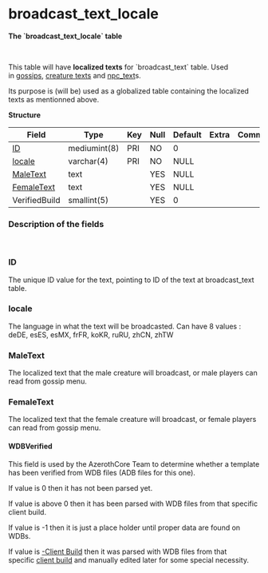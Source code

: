# broadcast\_text\_locale

**The \`broadcast\_text\_locale\` table**

 

This table will have **localized texts** for \`broadcast\_text\` table. Used in [gossips](gossip_menu_option), [creature texts](creature_text) and [npc\_text](npc_text)s.

Its purpose is (will be) used as a globalized table containing the localized texts as mentionned above.


**Structure**

| Field                       | Type         |  Key | Null | Default | Extra | Comment |
|-----------------------------|--------------|------|------|---------|-------|---------|
| [ID](#ID)                   | mediumint(8) |  PRI | NO   | 0       |       |         |
| [locale](#locale)           | varchar(4)   |  PRI | NO   | NULL    |       |         |
| [MaleText](#MaleText)       | text         |      | YES  | NULL    |       |         |
| [FemaleText](#FemaleText)   | text         |      | YES  | NULL    |       |         |
| VerifiedBuild               | smallint(5)  |      | YES  | 0       |       |         |

### Description of the fields

 

### ID

The unique ID value for the text, pointing to ID of the text at broadcast_text table.

### locale

The language in what the text will be broadcasted.
Can have 8 values : deDE, esES, esMX, frFR, koKR, ruRU, zhCN, zhTW

### MaleText

The localized text that the male creature will broadcast, or male players can read from gossip menu.

### FemaleText

The localized text that the female creature will broadcast, or female players can read from gossip menu.

#### WDBVerified

This field is used by the AzerothCore Team to determine whether a template has been verified from WDB files (ADB files for this one).

If value is 0 then it has not been parsed yet.

If value is above 0 then it has been parsed with WDB files from that specific client build.

If value is -1 then it is just a place holder until proper data are found on WDBs.

If value is [-Client Build](https://www.azerothcore.org/wiki/realmlist "DB:Auth:realmlist") then it was parsed with WDB files from that specific [client build](https://www.azerothcore.org/wiki/realmlist#gamebuild "DB:Auth:realmlist") and manually edited later for some special necessity.

 
